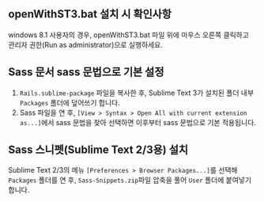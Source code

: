 ## openWithST3.bat 설치 시 확인사항
windows 8.1 사용자의 경우, openWithST3.bat 파일 위에 마우스 오른쪽 클릭하고<br>
관리자 권한(Run as administrator)으로 실행하세요.

## Sass 문서 sass 문법으로 기본 설정
1. `Rails.sublime-package` 파일을 복사한 후, Sublime Text 3가 설치된 폴더 내부 `Packages` 폴더에 덮어쓰기 합니다.
2. Sass 파일을 연 후, `[View > Syntax > Open All with current extension as...]`에서 sass 문법을 찾아 선택하면 이후부터 sass 문법으로 기본 적용됩니다.

## Sass 스니펫(Sublime Text 2/3용) 설치
Sublime Text 2/3의 메뉴 `[Preferences > Browser Packages...]`를 선택해 `Packages` 폴더를 연 후, `Sass-Snippets.zip`파일 압축을 풀어 `User` 폴더에 붙여넣기 합니다.